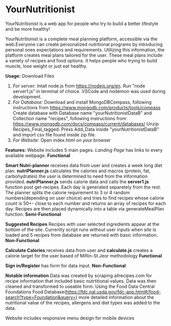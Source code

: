 # YourNutritionist
YourNutritionist is a web app for people who try to build a better lifestyle and be more healthy!

YourNutritionist is a complete meal planning platform,
accessible via the web.Everyone can create personalized nutritional programs by introducing personal ones
expectations and requirements. Utilizing this information, the platform creates
meal plans tailored for the user. These meal plans include a variety of recipes and food options. It helps people 
who trying to build muscle, lose weight or just eat healthy. 

**Usage:**
Download Files
 1. *For server:* Intall node.js from https://nodejs.org/en. Run "node server1.js" in terminal of choice. VSCode and nodemon was used during development.
 2. *For Database:* Download and install MongoDBCompass, following instructions from https://www.mongodb.com/products/tools/compass
                  Create database with Database name "yourNutritionistDataB" and Collection name "recipes", following instructions from https://www.mongodb.com/docs/compass/current/databases/
                  Unzip Recipes_Final_tagged. Press Add_Data inside "yourNutritionistDataB" and import csv file found inside zip file.
 3. *For Website:*  Open index.html on your browser



**Features:**
 Website includes 5 main pages.
 *Landing Page* has links to every available webpage. **Functional**

 **Smart Nutri-planner** receives data from user and creates a week long diet plan. **nutriPlanner.js** calculates the calories and macros (protein, fat, carbohydrates) the user is 
    determined to need from the information provided. **nutriPlanner.js** sends calorie data and calls the **server1.js** function post get-recipes.
    Each day is generated separetely from the rest. The planner splits the calorie requirement to 3 or 4 random numbers(depending on user choice) 
    and tries to find recipes whose calorie count is 50+- close to each number and returns an array of recipes for each day. Recipes are then placed dynamically into a table via generateMealPlan function.
    **Semi-Functional** 

 **Suggested Recipes** Recipes with user selected ingredients appear at the bottom of the site. Currently script runs without user inputs when site is loaded and 5 recipes from database are returned with
    basic information. **Non-Functional**

 **Calculate Calories** receives data from user and **calculate.js** creates a calorie target for the user based of Miflin-St.Jeor methodology **Functional**

 **Sign in/Register** has form for data input. **Non-Functional**

**Notable information**
 Data was created by scraping allrecipes.com for recipe information that included basic nutrtitional values. 
 Data was then cleaned and transformed to useable form. Using the Food Data Central Foundations Food Database(https://fdc.nal.usda.gov/fdc-app.html#/food-search?type=Foundation&query=) 
 more detailed information about the nutritional value of the recipes, allergens and diet types was added to the data.

 Website includes responsive menu design for mobile devices
 

 


                  
